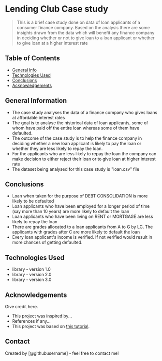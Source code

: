 # Lending Club Case study
> This is a brief case study done on data of loan applicants of a consumer finance company. Based on the analysis there are some insights drawn from the data which will benefit any finance company in deciding whether or not to give loan to a loan applicant or whether to give loan at a higher interest rate


## Table of Contents
* [General Info](#general-information)
* [Technologies Used](#technologies-used)
* [Conclusions](#conclusions)
* [Acknowledgements](#acknowledgements)

## General Information
- The case study analyses the data of a finance company who gives loans at affordable interest rates
- The goal is to analyse the historical data of loan applicants, some of whom have paid off the entire loan whereas some of them have defaulted.
- The outcome of the case study is to help the finance company in deciding whether a new loan applicant is likely to pay the loan or whether they are less likely to repay the loan.
- For the applicants who are less likely to repay the loan the company can make decision to either reject their loan or to give loan at higher interest rate
- The dataset being analysed for this case study is "loan.csv" file


## Conclusions
- Loan when taken for the purpose of DEBT CONSOLIDATION is more likely to be defaulted
- Loan applicants who have been employed for a longer period of time (say more than 10 years) are more likely to default the loan
- Loan applicants who have been living on RENT or MORTGAGE are less likely to repay the loan
- There are grades allocated to a loan applicants from A to G by LC. The applicants with grades after C are more likely to default the loan
- Every loan applicant's income is verified. If not verified would result in more chances of getting defaulted.



## Technologies Used
- library - version 1.0
- library - version 2.0
- library - version 3.0

<!-- As the libraries versions keep on changing, it is recommended to mention the version of library used in this project -->

## Acknowledgements
Give credit here.
- This project was inspired by...
- References if any...
- This project was based on [this tutorial](https://www.example.com).


## Contact
Created by [@githubusername] - feel free to contact me!


<!-- Optional -->
<!-- ## License -->
<!-- This project is open source and available under the [... License](). -->

<!-- You don't have to include all sections - just the one's relevant to your project -->